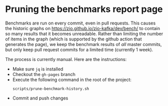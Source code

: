 # Pruning the benchmarks report page

Benchmarks are run on every commit, even in pull requests. This causes the historic graphs on
https://zio.github.io/zio-kafka/dev/bench/ to contain so many results that it becomes unreadable. Rather than limiting
the number of items in the graph (which is supported by the github action that generates the page), we keep the
benchmark results of _all_ master commits, but only keep pull request commits for a limited time (currently 1 week).

The process is currently manual. Here are the instructions:

* Make sure `jq` is installed
* Checkout the `gh-pages` branch
* Execute the following command in the root of the project:
  ```shell
  scripts/prune-benchmark-history.sh
  ```
* Commit and push changes
